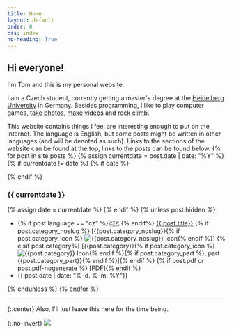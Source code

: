 ```yaml
---
title: Home
layout: default
order: 0
css: index
no-heading: True
---
```


## Hi everyone!

I'm Tom and this is my personal website.

I am a Czech student, currently getting a master's degree at the [Heidelberg University](https://www.uni-heidelberg.de/en) in Germany.
Besides programming, I like to play computer games, [take photos](/photos/), [make videos](/videos/) and [rock climb](climbing/).

This website contains things I feel are interesting enough to put on the internet.
The language is English, but some posts might be written in other languages (and will be denoted as such).
Links to the sections of the website can be found at the top, links to the posts can be found below.
{% for post in site.posts %}
{% assign currentdate = post.date | date: "%Y" %}
{% if currentdate != date %}
{% if date %}
<div class="spacer"></div>
{% endif %}

### {{ currentdate }}
{% assign date = currentdate %} 
{% endif %}
{% unless post.hidden %}
<ul class="hfill">
	<li>
	{% if post.language == "cz" %}🇨🇿 {% endif%}
	<a href="{{ post.url }}">{{ post.title}}</a>
	{% if post.category_noslug %} [{{post.category_noslug}}{% if post.category_icon %} <img class='category-icon' src='{{post.category_icon}}' alt='{{post.category_noslug}} Icon'/>{% endif %}]
	{% elsif post.category%} [{{post.category}}{% if post.category_icon %} <img class='category-icon' src='{{post.category_icon}}' alt='{{post.category}} Icon'/>{% endif %}{% if post.category_part %}, part {{post.category_part}}{% endif %}]{% endif %}
	{% if post.pdf or post.pdf-nogenerate %} [<a href="/assets/{{post.url | split: "/" | last}}.pdf">PDF</a>]{% endif %}
	</li>
	<li>{{ post.date  | date: "%-d. %-m. %Y"}}</li>
</ul>
{% endunless %}
{% endfor %}

<div class="spacer"></div>

---

{:.center}
Also, I'll just leave this here for the time being.

{:.no-invert}
![](assets/putin.webp)
